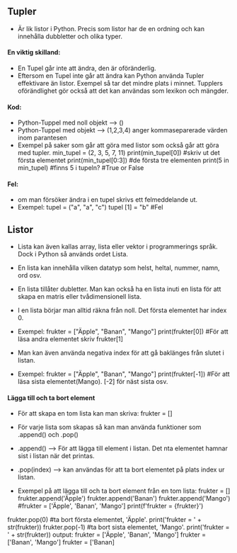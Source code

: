 ## Tupler
- Är lik listor i Python. Precis som listor har de en ordning och kan innehålla dubbletter och olika typer.
#### En viktig skilland:
- En Tupel går inte att ändra, den är oföränderlig.
- Eftersom en Tupel inte går att ändra kan Python använda Tupler effektivare än listor. Exempel så tar det mindre plats i minnet. Tupplers oförändlighet gör också att det kan användas som lexikon och mängder.
#### Kod: 
- Python-Tuppel med noll objekt --> ()
- Python-Tuppel med objekt --> (1,2,3,4) anger kommaseparerade värden inom parantesen
- Exempel på saker som går att göra med listor som också går att göra med tupler.
min_tupel = (2, 3, 5, 7, 11)
print(min_tupel[0]) #skriv ut det första elementet
print(min_tupel[0:3]) #de första tre elementen
print(5 in min_tupel) #finns 5 i tupeln? #True or False
#### Fel:
- om man försöker ändra i en tupel skrivs ett felmeddelande ut.
- Exempel:
tupel = ("a", "a", "c")
tupel [1] = "b" #Fel

## Listor
- Lista kan även kallas array, lista eller vektor i programmerings språk. Dock i Python så används ordet Lista.
- En lista kan innehålla vilken datatyp som helst, heltal, nummer, namn, ord osv.
- En lista tillåter dubletter. Man kan också ha en lista inuti en lista för att skapa en matris eller tvådimensionell lista.
- I en lista börjar man alltid räkna från noll. Det första elementet har index 0.
- Exempel:
frukter = ["Äpple", "Banan", "Mango"]
print(frukter[0]) #För att läsa andra elementet skriv frukter[1]

- Man kan även använda negativa index för att gå baklänges från slutet i listan.
- Exempel:
frukter = ["Äpple", "Banan", "Mango"]
print(frukter[-1]) #För att läsa sista elementet(Mango). [-2] för näst sista osv.

#### Lägga till och ta bort element
- För att skapa en tom lista kan man skriva: frukter = []
- För varje lista som skapas så kan man använda funktioner som .append() och .pop()
- .append() --> För att lägga till element i listan. Det nta elementet hamnar sist i listan när det printas.
- .pop(index) --> kan användas för att ta bort elementet på plats index ur listan.

- Exempel på att lägga till och ta bort element från en tom lista:
frukter = []
frukter.append('Äpple')
frukter.append('Banan')
frukter.append('Mango') #frukter = ['Äpple', 'Banan', 'Mango']
print(f'frukter = {frukter}')

frukter.pop(0) #ta bort första elementet, 'Äpple'.
print('frukter = ' + str(frukter))
frukter.pop(-1) #ta bort sista elementet, 'Mango'.
print('frukter = ' + str(frukter))
output:
frukter = ['Äpple', 'Banan', 'Mango']
frukter = ['Banan', 'Mango']
frukter = ['Banan]
